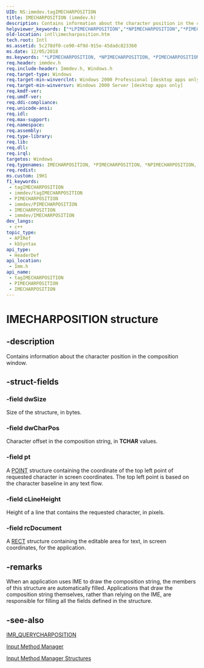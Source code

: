 ```yaml
---
UID: NS:immdev.tagIMECHARPOSITION
title: IMECHARPOSITION (immdev.h)
description: Contains information about the character position in the composition window.
helpviewer_keywords: ["*LPIMECHARPOSITION","*NPIMECHARPOSITION","*PIMECHARPOSITION","IMECHARPOSITION","IMECHARPOSITION structure [Internationalization for Windows Applications]","PIMECHARPOSITION","PIMECHARPOSITION structure pointer [Internationalization for Windows Applications]","_win32_IMECHARPOSITION_str","imm/IMECHARPOSITION","imm/PIMECHARPOSITION","intl.imecharposition","tagIMECHARPOSITION"]
old-location: intl\imecharposition.htm
tech.root: Intl
ms.assetid: 5c278df0-ce90-4f9d-915e-45dadc823360
ms.date: 12/05/2018
ms.keywords: '*LPIMECHARPOSITION, *NPIMECHARPOSITION, *PIMECHARPOSITION, IMECHARPOSITION, IMECHARPOSITION structure [Internationalization for Windows Applications], PIMECHARPOSITION, PIMECHARPOSITION structure pointer [Internationalization for Windows Applications], _win32_IMECHARPOSITION_str, imm/IMECHARPOSITION, imm/PIMECHARPOSITION, intl.imecharposition, tagIMECHARPOSITION'
req.header: immdev.h
req.include-header: Immdev.h, Windows.h
req.target-type: Windows
req.target-min-winverclnt: Windows 2000 Professional [desktop apps only]
req.target-min-winversvr: Windows 2000 Server [desktop apps only]
req.kmdf-ver: 
req.umdf-ver: 
req.ddi-compliance: 
req.unicode-ansi: 
req.idl: 
req.max-support: 
req.namespace: 
req.assembly: 
req.type-library: 
req.lib: 
req.dll: 
req.irql: 
targetos: Windows
req.typenames: IMECHARPOSITION, *PIMECHARPOSITION, *NPIMECHARPOSITION, *LPIMECHARPOSITION
req.redist: 
ms.custom: 19H1
f1_keywords:
 - tagIMECHARPOSITION
 - immdev/tagIMECHARPOSITION
 - PIMECHARPOSITION
 - immdev/PIMECHARPOSITION
 - IMECHARPOSITION
 - immdev/IMECHARPOSITION
dev_langs:
 - c++
topic_type:
 - APIRef
 - kbSyntax
api_type:
 - HeaderDef
api_location:
 - Imm.h
api_name:
 - tagIMECHARPOSITION
 - PIMECHARPOSITION
 - IMECHARPOSITION
---
```


# IMECHARPOSITION structure


## -description

Contains information about the character position in the composition window.

## -struct-fields

### -field dwSize

Size of the structure, in bytes.

### -field dwCharPos

Character offset in the composition string, in <b>TCHAR</b> values.

### -field pt

A <a href="/previous-versions/dd162805(v=vs.85)">POINT</a> structure containing the coordinate of the top left point of requested character in screen coordinates. The top left point is based on the character baseline in any text flow.

### -field cLineHeight

Height of a line that contains the requested character, in pixels.

### -field rcDocument

A <a href="/windows/desktop/api/windef/ns-windef-rect">RECT</a> structure containing the editable area for text, in screen coordinates, for the application.

## -remarks

When an application uses IME to draw the composition string, the members of this structure are automatically filled. Applications that draw the composition string themselves, rather than relying on the IME, are responsible for filling all the fields defined in the structure.

## -see-also

<a href="/windows/desktop/Intl/imr-querycharposition">IMR_QUERYCHARPOSITION</a>



<a href="/windows/desktop/Intl/input-method-manager">Input Method Manager</a>



<a href="/windows/desktop/Intl/input-method-manager-structures">Input Method Manager Structures</a>

